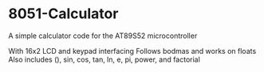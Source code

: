 # 8051-Calculator
A simple calculator code for the AT89S52 microcontroller

With 16x2 LCD and keypad interfacing
Follows bodmas and works on floats
Also includes (), sin, cos, tan, ln, e, pi, power, and factorial
